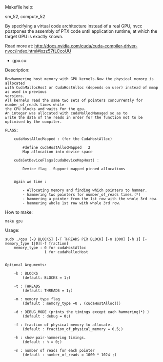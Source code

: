 Makefile help:

sm_52, compute_52

By specifying a virtual code architecture instead of a real GPU, nvcc postpones the assembly of PTX code until application runtime, at which the target GPU is exactly known.

Read more at: http://docs.nvidia.com/cuda/cuda-compiler-driver-nvcc/index.html#ixzz57fLCcoUU



- gpu.cu

Description:
	
	Rowhammering host memory with GPU kernels.Now the physical memory is allocated 
	with CudaMallocHost or CudaHostAlloc (depends on user) instead of mmap as used in previous
	versions. 
	All kernels read the same two sets of pointers concurrently for number_of_reads times while
	the CPU blocks and waits for the gpu.
	An integer was allocated with cudaMallocManaged so as to
	write the data of the reads in order for the function not to be optimised by the compiler.

	FLAGS:

		cudaHostAllocMapped : (for the CudaHostAlloc)

			#define cudaHostAllocMapped   2 
			Map allocation into device space

		cudaSetDeviceFlags(cudaDeviceMapHost) :

			Device flag - Support mapped pinned allocations 


		Again we time :

			- Allocating memory and finding which pointers to hammer.
			- hammering two pointers for number_of_reads times.(*)
			- hammering a pointer from the 1st row with the whole 3rd row.
			- hammering whole 1st row with whole 3rd row.

How to make: 

	make gpu

Usage:

	sudo ./gpu [-B BLOCKS] [-T THREADS PER BLOCK] [-n 1000] [-h 1] [-memory_type 1|0][-f fraction]
		memory_type : 0 for cudaHostAlloc
					  1 for cudaMallocHost


	Optional Arguments:

		-b : BLOCKS
			(default: BLOCKS = 1;)

		-t : THREADS
			(default: THREADS = 1;)

		-m : memory type flag
			(default : memory_type =0 ; (cudaHostAlloc())

		-d : DEBUG_MODE (prints the timings except each hammering(*) )
			(default : debug = 0;)

		-f : fraction of physical memory to allocate.
			(default : fraction_of_physical_memory = 0.5;)

		-h : show pair-hammering timings.
			(default : h = 0;)

		-n : number of reads for each pointer
			(default : number_of_reads = 1000 * 1024 ;)
